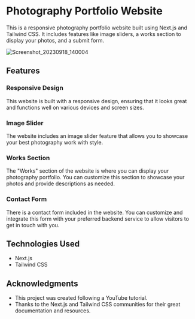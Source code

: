 # Photography Portfolio Website

This is a responsive photography portfolio website built using Next.js and Tailwind CSS. It includes features like image sliders, a works section to display your photos, and a submit form.

![Screenshot_20230918_140004](https://github.com/Nitish-Kumar05/photography-portfolio/assets/141276983/8b22c887-6390-47a0-8811-d3db18400ad0)


## Features

### Responsive Design

This website is built with a responsive design, ensuring that it looks great and functions well on various devices and screen sizes.

### Image Slider

The website includes an image slider feature that allows you to showcase your best photography work with style.

### Works Section

The "Works" section of the website is where you can display your photography portfolio. You can customize this section to showcase your photos and provide descriptions as needed.

### Contact Form

There is a contact form included in the website. You can customize and integrate this form with your preferred backend service to allow visitors to get in touch with you.

## Technologies Used

- Next.js
- Tailwind CSS

## Acknowledgments

- This project was created following a YouTube tutorial.
- Thanks to the Next.js and Tailwind CSS communities for their great documentation and resources.

